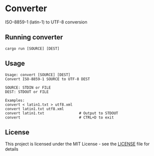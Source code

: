 # Converter

ISO-8859-1 (latin-1) to UTF-8 conversion

## Running converter

```
cargo run [SOURCE] [DEST]
```

## Usage

```
Usage: convert [SOURCE] [DEST]
Convert ISO-8859-1 SOURCE to UTF-8 DEST

SOURCE: STDIN or FILE
DEST: STDOUT or FILE

Examples:
convert < latin1.txt > utf8.xml
convert latin1.txt utf8.xml
convert latin1.txt                # Output to STDOUT
convert                           # CTRL+D to exit
```

## License

This project is licensed under the MIT License - see the [LICENSE](LICENSE) file for details

